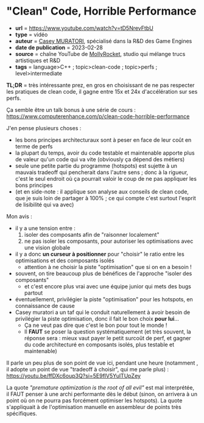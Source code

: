 # "Clean" Code, Horrible Performance

- **url** = https://www.youtube.com/watch?v=tD5NrevFtbU
- **type** = vidéo
- **auteur** = [Casey MURATORI](https://caseymuratori.com/about), spécialisé dans la R&D des Game Engines
- **date de publication** = 2023-02-28
- **source** = chaîne YouTube de [MollyRocket](https://mollyrocket.com/), studio qui mélange trucs artistiques et R&D
- **tags** = language>C++ ; topic>clean-code ; topic>perfs ; level>intermediate

**TL;DR** = très intéressante prez, en gros en choisissant de ne pas respecter les pratiques de clean code, il gagne entre 15x et 24x d'accélération sur ses perfs.

Ça semble être un talk bonus à une série de cours : https://www.computerenhance.com/p/clean-code-horrible-performance

J'en pense plusieurs choses :

- les bons principes architecturaux sont à peser en face de leur coût en terme de perfs
- la plupart du temps, avoir du code testable et maintenable apporte plus de valeur qu'un code qui va vite (obviously ça dépend des métiers)
- seule une petite partie du programme (hotspots) est sujette à un mauvais tradeoff qui pencherait dans l'autre sens ; donc à la rigueur, c'est le seul endroit où ça pourrait valoir le coup de ne pas appliquer les bons principes
- (et en side-note : il applique son analyse aux conseils de clean code, que je suis loin de partager à 100% ; ce qui compte c'est surtout l'esprit de lisibilité qui va avec)

Mon avis :

- il y a une tension entre :
    1. isoler des composants afin de "raisonner localement"
    2. ne pas isoler les composants, pour autoriser les optimisations avec une vision globale
- il y a donc **un curseur à positionner** pour "choisir" le ratio entre les optimisations et des composants isolés
    - attention à ne choisir la piste "optimisation" que si on en a besoin !
- souvent, on tire beaucoup plus de bénéfices de l'approche "isoler des composants"
    - et c'est encore plus vrai avec une équipe junior qui mets des bugs partout
- éventuellement, privilégier la piste "optimisation" pour les hotspots, en connaissance de cause
- Casey muratori a un taf qui le conduit naturellement à avoir besoin de privilégier la piste optimisation, donc il fait le bon choix **pour lui**...
    - Ça ne veut pas dire que c'est le bon pour tout le monde !
    - Il **FAUT** se poser la question systématiquement (et très souvent, la réponse sera : mieux vaut payer le petit surcoût de perf, et gagner du code architecturé en composants isolés, plus testable et maintenable)

Il parle un peu plus de son point de vue ici, pendant une heure (notamment , il adopte un point de vue "tradeoff à choisir", qui me parle plus) : https://youtu.be/ffDXc6oup3Q?si=5E9flV5YulTUpZey

La quote _"premature optimization is the root of all evil"_ est mal interprétée, il FAUT penser à une archi performante dès le début (sinon, on arrivera à un point où on ne pourra pas forcément optimiser les hotspots). La quote s'appliquait à de l'optimisation manuelle en assembleur de points très spécifiques.

